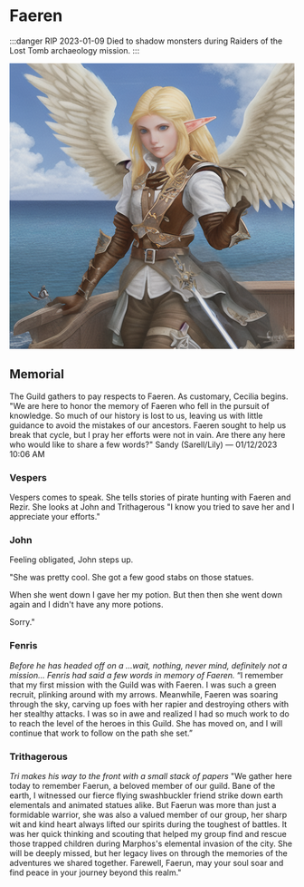 # Faeren

:::danger RIP 2023-01-09
Died to shadow monsters during Raiders of the Lost Tomb archaeology mission.
:::

![Faeren on a ship deck](/img/players/Faeren.png)

## Memorial

The Guild gathers to pay respects to Faeren. As customary, Cecilia begins. "We are here to honor the memory of Faeren who fell in the pursuit of knowledge. So much of our history is lost to us, leaving us with little guidance to avoid the mistakes of our ancestors. Faeren sought to help us break that cycle, but I pray her efforts were not in vain. Are there any here who would like to share a few words?"
Sandy (Sarell/Lily) — 01/12/2023 10:06 AM

### Vespers

Vespers comes to speak. She tells stories of pirate hunting with Faeren and Rezir. She looks at John and Trithagerous "I know you tried to save her and I appreciate your efforts."

### John

Feeling obligated, John steps up.

"She was pretty cool. She got a few good stabs on those statues.

When she went down I gave her my potion. But then then she went down again and I didn't have any more potions.

Sorry."

### Fenris

_Before he has headed off on a …wait, nothing, never mind, definitely not a mission… Fenris had said a few words in memory of Faeren._ “I remember that my first mission with the Guild was with Faeren. I was such a green recruit, plinking around with my arrows. Meanwhile, Faeren was soaring through the sky, carving up foes with her rapier and destroying others with her stealthy attacks. I was so in awe and realized I had so much work to do to reach the level of the heroes in this Guild. She has moved on, and I will continue that work to follow on the path she set.”

### Trithagerous

_Tri makes his way to the front with a small stack of papers_
"We gather here today to remember Faerun, a beloved member of our guild. Bane of the earth, I witnessed our fierce flying swashbuckler friend strike down earth elementals and animated statues alike.
But Faerun was more than just a formidable warrior, she was also a valued member of our group, her sharp wit and kind heart always lifted our spirits during the toughest of battles. It was her quick thinking and scouting that helped my group find and rescue those trapped children during Marphos's elemental invasion of the city.
She will be deeply missed, but her legacy lives on through the memories of the adventures we shared together. Farewell, Faerun, may your soul soar and find peace in your journey beyond this realm."
